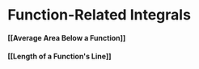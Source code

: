 
# Function-Related Integrals


#### [[Average Area Below a Function]]

#### [[Length of a Function's Line]]